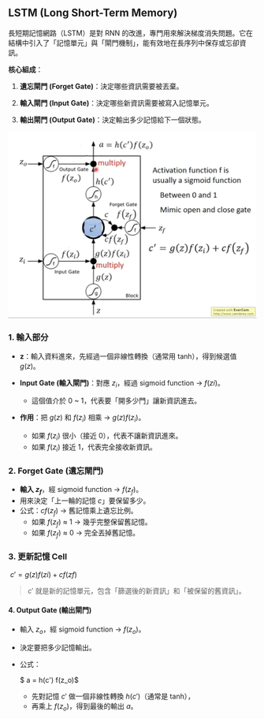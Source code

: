 ## LSTM (Long Short-Term Memory)

長短期記憶網路（LSTM）是對 RNN 的改進，專門用來解決梯度消失問題。它在結構中引入了「記憶單元」與「閘門機制」，能有效地在長序列中保存或忘卻資訊。

**核心組成**：

1. **遺忘閘門 (Forget Gate)**：決定哪些資訊需要被丟棄。

1. **輸入閘門 (Input Gate)**：決定哪些新資訊需要被寫入記憶單元。

1. **輸出閘門 (Output Gate)**：決定輸出多少記憶給下一個狀態。

<img src="../../images/LSTM_math.png" alt="LSTM 數學 (from [李宏毅老師投影片](https://www.youtube.com/watch?v=xCGidAeyS4M))" style="zoom:50%;" />

### **1.** **輸入部分**

- **z**：輸入資料進來，先經過一個非線性轉換（通常用 tanh），得到候選值 $g(z)$。

- **Input Gate (輸入閘門)**：對應 $z_i$，經過 sigmoid function → $f(zi)$。

  - 這個值介於 0 ~ 1，代表要「開多少門」讓新資訊進去。

- **作用**：把 $g(z)$ 和 $f(z_i)$ 相乘 → $g(z)f(z_i)$。

  - 如果 $f(z_i)$ 很小（接近 0），代表不讓新資訊進來。
  - 如果 $f(z_i)$ 接近 1，代表完全接收新資訊。

### **2.** **Forget Gate (遺忘閘門)**
  - **輸入 $z_f$**，經 sigmoid function → $f(z_f)$。
  - 用來決定「上一輪的記憶 $c$」要保留多少。
  - 公式：$cf(z_f)$ → 舊記憶乘上遺忘比例。
    - 如果 $f(z_f)$ ≈ 1 → 幾乎完整保留舊記憶。
    - 如果 $f(z_f)$ ≈ 0 → 完全丟掉舊記憶。


### 3. 更新記憶 Cell

​	$c' = g(z)f(zi) + cf(zf)$

> $c'$ 就是新的記憶單元，包含「篩選後的新資訊」和「被保留的舊資訊」。

#### 4. Output Gate (輸出閘門)

- 輸入 $z_o$，經 sigmoid function -> $f(z_o)$。

- 決定要把多少記憶輸出。

- 公式：

  $ a = h(c') f(z_o)$

  - 先對記憶 $c'$ 做一個非線性轉換 $h(c')$（通常是 tanh），
  - 再乘上 $f(z_o)$，得到最後的輸出 $a$。